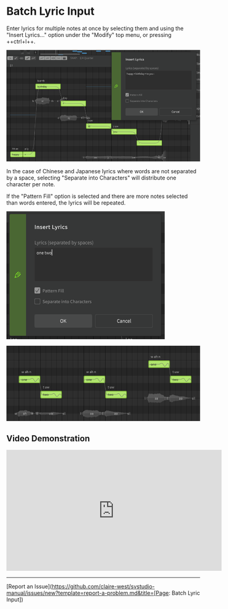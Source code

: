 # Batch Lyric Input

Enter lyrics for multiple notes at once by selecting them and using the "Insert Lyrics..." option under the "Modify" top menu, or pressing ++ctrl+l++.

![The Insert Lyrics Dialog](/img/quickstart/batch-lyrics.png)

In the case of Chinese and Japanese lyrics where words are not separated by a space, selecting "Separate into Characters" will distribute one character per note.

If the "Pattern Fill" option is selected and there are more notes selected than words entered, the lyrics will be repeated.

![Two Words with Pattern Fill](/img/quickstart/lyric-pattern-fill.png)

![Pattern Fill Across Six Notes](/img/quickstart/lyric-pattern-fill-2.png)

## Video Demonstration

<iframe width="560" height="315" src="https://www.youtube-nocookie.com/embed/Gj7UipbHBdw?start=100" title="YouTube video player" frameborder="0" allowfullscreen></iframe>

---

[Report an Issue](https://github.com/claire-west/svstudio-manual/issues/new?template=report-a-problem.md&title=[Page: Batch Lyric Input])